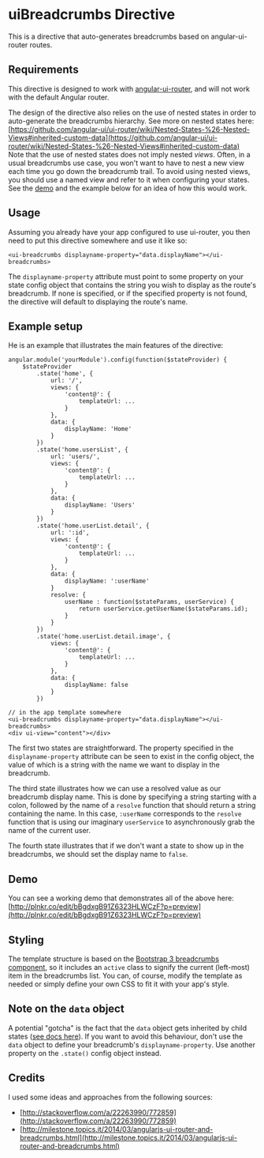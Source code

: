 # uiBreadcrumbs Directive

This is a directive that auto-generates breadcrumbs based on angular-ui-router routes.

## Requirements

This directive is designed to work with [angular-ui-router](https://github.com/angular-ui/ui-router), and will not work with the default Angular router.

The design of the directive also relies on the use of nested states in order to auto-generate the breadcrumbs hierarchy. See more on nested states here:
[https://github.com/angular-ui/ui-router/wiki/Nested-States-%26-Nested-Views#inherited-custom-data](https://github.com/angular-ui/ui-router/wiki/Nested-States-%26-Nested-Views#inherited-custom-data)
Note that the use of nested states does not imply nested *views*. Often, in a usual breadcrumbs use case, you won't want to have to nest a new view each time you go down the breadcrumb trail. To avoid using
nested views, you should use a named view and refer to it when configuring your states. See the [demo](http://plnkr.co/edit/bBgdxgB91Z6323HLWCzF?p=preview) and the example below for an idea of how this would work.

## Usage

Assuming you already have your app configured to use ui-router, you then need to put this directive somewhere and use it like so:

    <ui-breadcrumbs displayname-property="data.displayName"></ui-breadcrumbs>

The `displayname-property` attribute must point to some property on your state config object that contains the string you wish to display as the
route's breadcrumb. If none is specified, or if the specified property is not found, the directive will default to displaying the route's name.

## Example setup

He is an example that illustrates the main features of the directive:

    angular.module('yourModule').config(function($stateProvider) {
        $stateProvider
            .state('home', {
                url: '/',
                views: {
                    'content@': {
                        templateUrl: ...
                    }
                },
                data: {
                    displayName: 'Home'
                }
            })
            .state('home.usersList', {
                url: 'users/',
                views: {
                    'content@': {
                        templateUrl: ...
                    }
                },
                data: {
                    displayName: 'Users'
                }
            })
            .state('home.userList.detail', {
                url: ':id',
                views: {
                    'content@': {
                        templateUrl: ...
                    }
                },
                data: {
                    displayName: ':userName'
                }
                resolve: {
                    userName : function($stateParams, userService) {
                        return userService.getUserName($stateParams.id);
                    }
                }
            })
            .state('home.userList.detail.image', {
                views: {
                    'content@': {
                        templateUrl: ...
                    }
                },
                data: {
                    displayName: false
                }
            })

    // in the app template somewhere
    <ui-breadcrumbs displayname-property="data.displayName"></ui-breadcrumbs>
    <div ui-view="content"></div>

The first two states are straightforward. The property specified in the `displayname-property` attribute can be seen
to exist in the config object, the value of which is a string with the name we want to display in the breadcrumb.

The third state illustrates how we can use a resolved value as our breadcrumb display name. This is done by
specifying a string starting with a colon, followed by the name of a `resolve` function that should return a
string containing the name. In this case, `:userName` corresponds to the `resolve` function that is using our
imaginary `userService` to asynchronously grab the name of the current user.

The fourth state illustrates that if we don't want a state to show up in the breadcrumbs, we should set the
 display name to `false`.

## Demo

You can see a working demo that demonstrates all of the above here: [http://plnkr.co/edit/bBgdxgB91Z6323HLWCzF?p=preview](http://plnkr.co/edit/bBgdxgB91Z6323HLWCzF?p=preview)

## Styling
The template structure is based on the [Bootstrap 3 breadcrumbs component](http://getbootstrap.com/components/#breadcrumbs), so it
includes an `active` class to signify the current (left-most) item in the breadcrumbs list. You can, of course, modify the template as needed
or simply define your own CSS to fit it with your app's style.

## Note on the `data` object
A potential "gotcha" is the fact that the `data` object gets inherited by child states ([see docs here](https://github.com/angular-ui/ui-router/wiki/Nested-States-%26-Nested-Views#inherited-custom-data)).
If you want to avoid this behaviour, don't use the `data` object to define your breadcrumb's `displayname-property`. Use another property on the `.state()` config object instead.

## Credits
I used some ideas and approaches from the following sources:

- [http://stackoverflow.com/a/22263990/772859](http://stackoverflow.com/a/22263990/772859)
- [http://milestone.topics.it/2014/03/angularjs-ui-router-and-breadcrumbs.html](http://milestone.topics.it/2014/03/angularjs-ui-router-and-breadcrumbs.html)